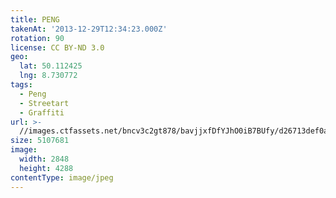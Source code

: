 ```yaml
---
title: PENG
takenAt: '2013-12-29T12:34:23.000Z'
rotation: 90
license: CC BY-ND 3.0
geo:
  lat: 50.112425
  lng: 8.730772
tags:
  - Peng
  - Streetart
  - Graffiti
url: >-
  //images.ctfassets.net/bncv3c2gt878/bavjjxfDfYJhO0iB7BUfy/d26713def0a6610e5eb9b6afb19b8b0d/peng_11625489754_o
size: 5107681
image:
  width: 2848
  height: 4288
contentType: image/jpeg
---
```


